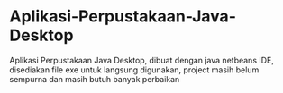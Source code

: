 # Aplikasi-Perpustakaan-Java-Desktop
Aplikasi Perpustakaan Java Desktop, dibuat dengan java netbeans IDE, disediakan file exe untuk langsung digunakan, project masih belum sempurna dan masih butuh banyak perbaikan
